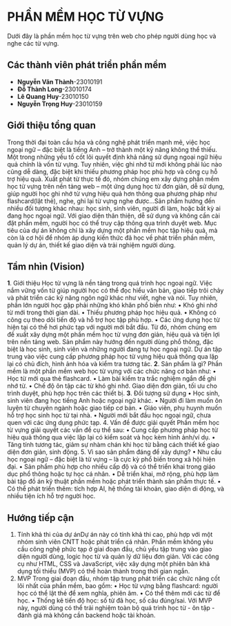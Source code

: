 # PHẦN MỀM HỌC TỪ VỰNG
Dưới đây là phần mềm học từ vựng trên web cho phép người dùng học và nghe các từ vựng.
## Các thành viên phát triển phần mềm
- **Nguyễn Văn Thành**-23010191
- **Đỗ Thành Long**-23010174
- **Lê Quang Huy**-23010150
- **Nguyễn Trọng Huy**-23010159
## Giới thiệu tổng quan
Trong thời đại toàn cầu hóa và công nghệ phát triển mạnh mẽ, việc học ngoại ngữ – đặc biệt
là tiếng Anh – trở thành một kỹ năng không thể thiếu. Một trong những yếu tố cốt lõi quyết
định khả năng sử dụng ngoại ngữ hiệu quả chính là vốn từ vựng. Tuy nhiên, việc ghi nhớ từ
mới không phải lúc nào cũng dễ dàng, đặc biệt khi thiếu phương pháp học phù hợp và công
cụ hỗ trợ hiệu quả.
Xuất phát từ thực tế đó, nhóm chúng em xây dựng phần mềm học từ vựng trên nền tảng
web – một ứng dụng học từ đơn giản, dễ sử dụng, giúp người học ghi nhớ từ vựng hiệu quả
hơn thông qua phương pháp như flashcard(lật thẻ), nghe, ghi lại từ vựng nghe được...Sản
phẩm hướng đến nhiều đối tượng khác nhau: học sinh, sinh viên, người đi làm, hoặc bất kỳ
ai đang học ngoại ngữ. Với giao diện thân thiện, dễ sử dụng và không cần cài đặt phần mềm,
người học có thể truy cập thông qua trình duyệt web.
Mục tiêu của dự án không chỉ là xây dựng một phần mềm học tập hiệu quả, mà còn là cơ hội
để nhóm áp dụng kiến thức đã học về phát triển phần mềm, quản lý dự án, thiết kế giao
diện và trải nghiệm người dùng.
## Tầm nhìn (Vision)
**1**. Giới thiệu
Học từ vựng là nền tảng trong quá trình học ngoại ngữ. Việc nắm vững vốn từ giúp người
học có thể đọc hiểu văn bản, giao tiếp trôi chảy và phát triển các kỹ năng ngôn ngữ khác như
viết, nghe và nói. Tuy nhiên, phần lớn người học gặp phải những khó khăn phổ biến như:
• Khó ghi nhớ từ mới trong thời gian dài.
• Thiếu phương pháp học hiệu quả.
• Không có công cụ theo dõi tiến độ và hỗ trợ học tập phù hợp.
• Các ứng dụng học từ hiện tại có thể hơi phức tạp với người mới bắt đầu.
Từ đó, nhóm chúng em đề xuất xây dựng một phần mềm học từ vựng đơn giản, hiệu quả và
tiện lợi trên nền tảng web. Sản phẩm này hướng đến người dùng phổ thông, đặc biệt là học
sinh, sinh viên và những người đang tự học ngoại ngữ. Dự án tập trung vào việc cung cấp
phương pháp học từ vựng hiệu quả thông qua lặp lại có chủ đích, hình ảnh hóa và kiểm tra
tương tác.
**2**. Sản phẩm là gì?
Phần mềm là một phần mềm web học từ vựng với các chức năng cơ bản như:
• Học từ mới qua thẻ flashcard.
• Làm bài kiểm tra trắc nghiệm ngắn để ghi nhớ từ.
• Chế độ ôn tập các từ khó ghi nhớ.
Giao diện đơn giản, tối ưu cho trình duyệt, phù hợp học trên các thiết bị.
**3**. Đối tượng sử dụng
• Học sinh, sinh viên đang học tiếng Anh hoặc ngoại ngữ khác.
• Người đi làm muốn ôn luyện từ chuyên ngành hoặc giao tiếp cơ bản.
• Giáo viên, phụ huynh muốn hỗ trợ học sinh học từ tại nhà.
• Người mới bắt đầu học ngoại ngữ, chưa quen với các ứng dụng phức tạp.
4. Vấn đề được giải quyết
Phần mềm học từ vựng giải quyết các vấn đề cụ thể sau:
• Cung cấp phương pháp học từ hiệu quả thông qua việc lặp lại có kiểm soát và học
kèm hình ảnh/ví dụ.
• Tăng tính tương tác, giảm sự nhàm chán khi học từ bằng cách thiết kế giao diện đơn
giản, sinh động.
5. Vì sao sản phẩm đáng để xây dựng?
• Nhu cầu học ngoại ngữ – đặc biệt là từ vựng – là cực kỳ phổ biến trong xã hội hiện
đại.
• Sản phẩm phù hợp cho nhiều cấp độ và có thể triển khai trong giáo dục phổ thông
hoặc tự học cá nhân.
• Dễ triển khai, mở rộng, phù hợp làm bài tập đồ án kỹ thuật phần mềm hoặc phát
triển thành sản phẩm thực tế.
• Có thể phát triển thêm: tích hợp AI, hệ thống tài khoản, giao diện di động, và nhiều
tiện ích hỗ trợ người học.
## Hướng tiếp cận
1. Tính khả thi của dự ánDự án này có tính khả thi cao, phù hợp với một nhóm sinh viên CNTT hoặc phát triển cá
nhân. Phần mềm không yêu cầu công nghệ phức tạp ở giai đoạn đầu, chủ yếu tập trung vào
giao diện người dùng, logic học từ và quản lý dữ liệu đơn giản. Với các công cụ như HTML,
CSS và JavaScript, việc xây dựng một phiên bản khả dụng tối thiểu (MVP) có thể hoàn thành
trong thời gian ngắn.
2. MVP
Trong giai đoạn đầu, nhóm tập trung phát triển các chức năng cốt lõi nhất của phần mềm,
bao gồm:
• Học từ vựng bằng flashcard: người học có thể lật thẻ để xem nghĩa, phiên âm.
• Có thể thêm mới các từ để học.
• Thống kê tiến độ học: số từ đã học, số câu đúng/sai.
Với MVP này, người dùng có thể trải nghiệm toàn bộ quá trình học từ - ôn tập - đánh giá mà
không cần backend hoặc tài khoản.

  
